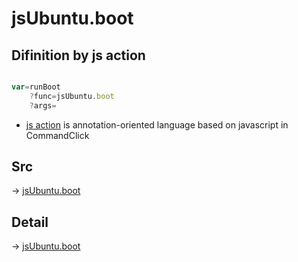 # jsUbuntu.boot

## Difinition by js action

```js.js

var=runBoot
	?func=jsUbuntu.boot
	?args=

```

- [js action]() is annotation-oriented language based on javascript in CommandClick

## Src

-> [jsUbuntu.boot](https://github.com/puutaro/CommandClick/blob/master/app/src/main/java/com/puutaro/commandclick/fragment_lib/terminal_fragment/js_interface/JsUbuntu.kt#L225)

## Detail

-> [jsUbuntu.boot](https://github.com/puutaro/CommandClick/blob/master/md/developer/js_interface/details/JsUbuntu/boot.md)
